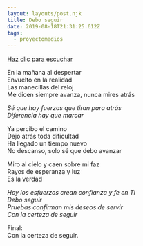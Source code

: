 ```yaml
---
layout: layouts/post.njk
title: Debo seguir
date: 2019-08-18T21:31:25.612Z
tags:
  - proyectomedios
---
```

[Haz clic para escuchar](https://www.musicaparalatransformacion.com/musica)

En la mañana al despertar\
Envuelto en la realidad\
Las manecillas del reloj\
Me dicen siempre avanza, nunca mires atrás

_Sé que hay fuerzas que tiran para atrás_\
_Diferencia hay que marcar_

Ya percibo el camino\
Dejo atrás toda dificultad\
Ha llegado un tiempo nuevo\
No descanso, solo sé que debo avanzar

Miro al cielo y caen sobre mi faz \
Rayos de esperanza y luz\
Es la verdad

_Hoy los esfuerzos crean confianza y fe en Ti_\
_Debo seguir_\
_Pruebas confirman mis deseos de servir_\
_Con la certeza de seguir_

Final:\
Con la certeza de seguir.

